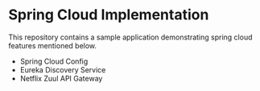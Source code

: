 # Spring Cloud Implementation


This repository contains a sample application demonstrating spring cloud features mentioned below.

- Spring Cloud Config
- Eureka Discovery Service
- Netflix Zuul API Gateway
